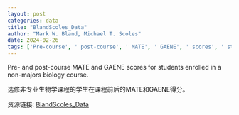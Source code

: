 ```yaml
---
layout: post
categories: data
title: "BlandScoles_Data"
author: "Mark W. Bland, Michael T. Scoles"
date: 2024-02-26
tags: ['Pre-course', ' post-course', ' MATE', ' GAENE', ' scores', ' students', ' non-majors', ' biology', ' course']
---
```


Pre- and post-course MATE and GAENE scores for students enrolled in a non-majors biology course.

选修非专业生物学课程的学生在课程前后的MATE和GAENE得分。

资源链接: [BlandScoles_Data](https://doi.org/10.57760/sciencedb.16302)
